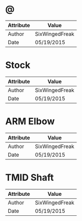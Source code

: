 # @
| Attribute | Value |
| ---  | ---     |
| Author | SixWingedFreak |
| Date | 05/19/2015 |
# Stock
| Attribute | Value |
| ---  | ---     |
| Author | SixWingedFreak |
| Date | 05/19/2015 |
# ARM Elbow
| Attribute | Value |
| ---  | ---     |
| Author | SixWingedFreak |
| Date | 05/19/2015 |
# TMID Shaft
| Attribute | Value |
| ---  | ---     |
| Author | SixWingedFreak |
| Date | 05/19/2015 |
